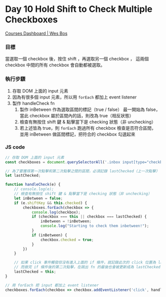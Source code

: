 # Day 10 Hold Shift to Check Multiple Checkboxes

[Courses Dashboard | Wes Bos](https://courses.wesbos.com/account/access/60e2872fb36fe451adb83f81/view/194129765)

### 目標

當選取一個 checkbox 後，按住 shift ，再選取另一個 checkbox ，
這兩個 checkbox 中間的所有 checkbox 會自動都被選取。

### 執行步驟

1. 存取 DOM 上面的 input 元素
2. 因為有很多個 input 元素，所以用 `forEach` 都加上 event listener
3. 製作 handleCheck fn
    1. 製作 inBetween 作為選取區間的標記（true / false）
    最一開始為 false，當此 checkbox 屬於區間內的話，則改為 true（相反狀態）
    2. 檢查有無按住 shift 鍵 & 點擊當下是 checking 狀態（非 unchecking）
    3. 若上述皆為 true，則 `forEach` 跑過所有 checkbox 檢查是否符合區間，
    並用 inBetween 做區間標記，把符合的 checkbox 勾選起來

### JS code

```jsx
// 存取 DOM 上面的 input 元素
const checkboxes = document.querySelectorAll('.inbox input[type="checkbox"]');

// 為了要獲得第一次點擊和第二次點擊之間的區間，必須記錄 lastChecked（上一次點擊） 的位置
let lastChecked;

function handleCheck(e) {
    // console.log(e);
    // 檢查有無按住 shift 鍵 & 點擊當下是 checking 狀態（非 unchecking）
    let inBetween = false;
    if (e.shiftKey && this.checked) {
        checkboxes.forEach(checkbox => {
            console.log(checkbox);
            if (checkbox === this || checkbox === lastChecked) {
                inBetween = !inBetween;
                console.log("Starting to check them inbetween!");
            }
            if (inBetween) {
                checkbox.checked = true;
            }
        })
    }

    // 如果 click 事件觸發但沒有進入上面的 if 條件，就記錄此次的 click 位置為 lastChecked（上一次點擊
    // 而做完 if 條件後的第二次點擊，在跳出 fn 的最後也會被更新成為 lastChecked（上一次點擊
    lastChecked = this;
}

// 用 forEach 把 input 都加上 event listener
checkboxes.forEach(checkbox => checkbox.addEventListener('click', handleCheck));
```
